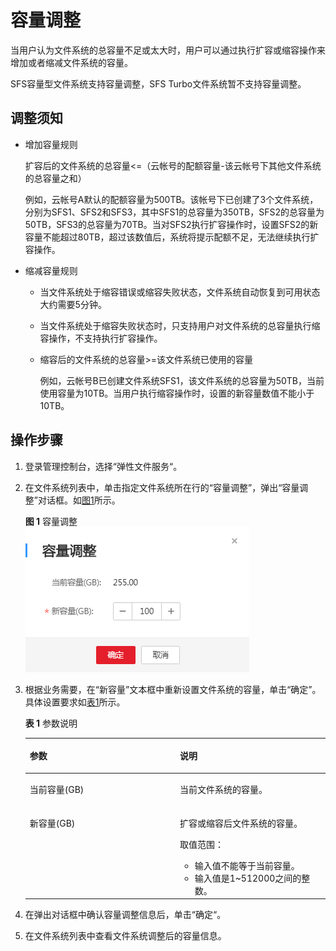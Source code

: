 # 容量调整<a name="ZH-CN_TOPIC_0060912040"></a>

当用户认为文件系统的总容量不足或太大时，用户可以通过执行扩容或缩容操作来增加或者缩减文件系统的容量。

SFS容量型文件系统支持容量调整，SFS Turbo文件系统暂不支持容量调整。

## 调整须知<a name="section20105436211757"></a>

-   增加容量规则

    扩容后的文件系统的总容量<=（云帐号的配额容量-该云帐号下其他文件系统的总容量之和）

    例如，云帐号A默认的配额容量为500TB。该帐号下已创建了3个文件系统，分别为SFS1、SFS2和SFS3，其中SFS1的总容量为350TB，SFS2的总容量为50TB，SFS3的总容量为70TB。当对SFS2执行扩容操作时，设置SFS2的新容量不能超过80TB，超过该数值后，系统将提示配额不足，无法继续执行扩容操作。

-   缩减容量规则
    -   当文件系统处于缩容错误或缩容失败状态，文件系统自动恢复到可用状态大约需要5分钟。
    -   当文件系统处于缩容失败状态时，只支持用户对文件系统的总容量执行缩容操作，不支持执行扩容操作。
    -   缩容后的文件系统的总容量\>=该文件系统已使用的容量

        例如，云帐号B已创建文件系统SFS1，该文件系统的总容量为50TB，当前使用容量为10TB。当用户执行缩容操作时，设置的新容量数值不能小于10TB。



## 操作步骤<a name="zh-cn_topic_0051702894_section1607836314443"></a>

1.  登录管理控制台，选择“弹性文件服务“。
2.  在文件系统列表中，单击指定文件系统所在行的“容量调整”，弹出“容量调整”对话框。如[图1](#zh-cn_topic_0051702894_fig5791641694329)所示。

    **图 1**  容量调整<a name="zh-cn_topic_0051702894_fig5791641694329"></a>  
    ![](figures/容量调整.png "容量调整")

3.  根据业务需要，在“新容量”文本框中重新设置文件系统的容量，单击“确定”。具体设置要求如[表1](#table405351561578)所示。

    **表 1**  参数说明

    <a name="table405351561578"></a>
    <table><thead align="left"><tr id="row601174071578"><th class="cellrowborder" valign="top" width="50%" id="mcps1.2.3.1.1"><p id="p149631571578"><a name="p149631571578"></a><a name="p149631571578"></a>参数</p>
    </th>
    <th class="cellrowborder" valign="top" width="50%" id="mcps1.2.3.1.2"><p id="p40562081578"><a name="p40562081578"></a><a name="p40562081578"></a>说明</p>
    </th>
    </tr>
    </thead>
    <tbody><tr id="row26484071578"><td class="cellrowborder" valign="top" width="50%" headers="mcps1.2.3.1.1 "><p id="p376717871578"><a name="p376717871578"></a><a name="p376717871578"></a>当前容量(GB)</p>
    </td>
    <td class="cellrowborder" valign="top" width="50%" headers="mcps1.2.3.1.2 "><p id="p315158671578"><a name="p315158671578"></a><a name="p315158671578"></a>当前文件系统的容量。</p>
    </td>
    </tr>
    <tr id="row367859691578"><td class="cellrowborder" valign="top" width="50%" headers="mcps1.2.3.1.1 "><p id="p238356701578"><a name="p238356701578"></a><a name="p238356701578"></a>新容量(GB)</p>
    </td>
    <td class="cellrowborder" valign="top" width="50%" headers="mcps1.2.3.1.2 "><p id="p48351717111138"><a name="p48351717111138"></a><a name="p48351717111138"></a>扩容或缩容后文件系统的容量。</p>
    <div class="p" id="p525390115156"><a name="p525390115156"></a><a name="p525390115156"></a>取值范围：<a name="ul472405911578"></a><a name="ul472405911578"></a><ul id="ul472405911578"><li>输入值不能等于当前容量。</li><li>输入值是1~512000之间的整数。</li></ul>
    </div>
    </td>
    </tr>
    </tbody>
    </table>

4.  在弹出对话框中确认容量调整信息后，单击“确定“。
5.  在文件系统列表中查看文件系统调整后的容量信息。

